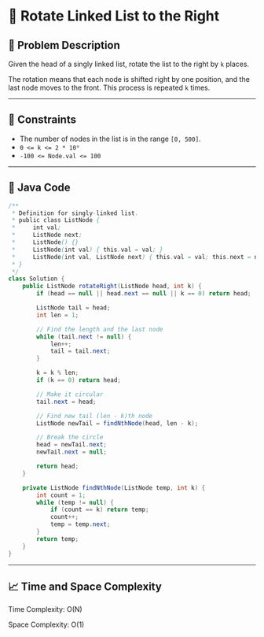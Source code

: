 # 🔁 Rotate Linked List to the Right

## 📘 Problem Description

Given the head of a singly linked list, rotate the list to the right by `k` places.

The rotation means that each node is shifted right by one position, and the last node moves to the front. This process is repeated `k` times.

---

## 🔐 Constraints

- The number of nodes in the list is in the range `[0, 500]`.
- `0 <= k <= 2 * 10⁹`
- `-100 <= Node.val <= 100`

---

## 🧾 Java Code

```java
/**
 * Definition for singly-linked list.
 * public class ListNode {
 *     int val;
 *     ListNode next;
 *     ListNode() {}
 *     ListNode(int val) { this.val = val; }
 *     ListNode(int val, ListNode next) { this.val = val; this.next = next; }
 * }
 */
class Solution {
    public ListNode rotateRight(ListNode head, int k) {
        if (head == null || head.next == null || k == 0) return head;

        ListNode tail = head;
        int len = 1;

        // Find the length and the last node
        while (tail.next != null) {
            len++;
            tail = tail.next;
        }

        k = k % len;
        if (k == 0) return head;

        // Make it circular
        tail.next = head;

        // Find new tail (len - k)th node
        ListNode newTail = findNthNode(head, len - k);

        // Break the circle
        head = newTail.next;
        newTail.next = null;

        return head;
    }

    private ListNode findNthNode(ListNode temp, int k) {
        int count = 1;
        while (temp != null) {
            if (count == k) return temp;
            count++;
            temp = temp.next;
        }
        return temp;
    }
}
```
---

## 📈 Time and Space Complexity
Time Complexity: O(N)

Space Complexity: O(1)


